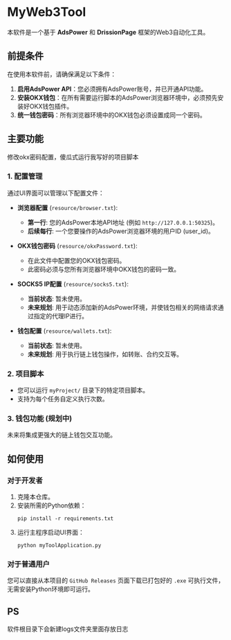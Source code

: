 # MyWeb3Tool

本软件是一个基于 **AdsPower** 和 **DrissionPage** 框架的Web3自动化工具。

## 前提条件

在使用本软件前，请确保满足以下条件：

1.  **启用AdsPower API**：您必须拥有AdsPower账号，并已开通API功能。
2.  **安装OKX钱包**：在所有需要运行脚本的AdsPower浏览器环境中，必须预先安装好OKX钱包插件。
3.  **统一钱包密码**：所有浏览器环境中的OKX钱包必须设置成同一个密码。

## 主要功能

修改okx密码配置，傻瓜式运行我写好的项目脚本

### 1. 配置管理

通过UI界面可以管理以下配置文件：

*   **浏览器配置** (`resource/browser.txt`):
    *   **第一行**: 您的AdsPower本地API地址 (例如 `http://127.0.0.1:50325`)。
    *   **后续每行**: 一个您要操作的AdsPower浏览器环境的用户ID (user_id)。

*   **OKX钱包密码** (`resource/okxPassword.txt`):
    *   在此文件中配置您的OKX钱包密码。
    *   此密码必须与您所有浏览器环境中OKX钱包的密码一致。
    
*   **SOCKS5 IP配置** (`resource/socks5.txt`):
    *   **当前状态**: 暂未使用。
    *   **未来规划**: 用于动态添加新的AdsPower环境，并使钱包相关的网络请求通过指定的代理IP进行。

*   **钱包配置** (`resource/wallets.txt`):
    *   **当前状态**: 暂未使用。
    *   **未来规划**: 用于执行链上钱包操作，如转账、合约交互等。

### 2. 项目脚本

*   您可以运行 `myProject/` 目录下的特定项目脚本。
*   支持为每个任务自定义执行次数。

### 3. 钱包功能 (规划中)

未来将集成更强大的链上钱包交互功能。

## 如何使用

### 对于开发者

1.  克隆本仓库。
2.  安装所需的Python依赖：
    ```shell
    pip install -r requirements.txt
    ```
3.  运行主程序启动UI界面：
    ```shell
    python myToolApplication.py
    ```

### 对于普通用户

您可以直接从本项目的 `GitHub Releases` 页面下载已打包好的 `.exe` 可执行文件，无需安装Python环境即可运行。

## PS
软件根目录下会新建logs文件夹里面存放日志